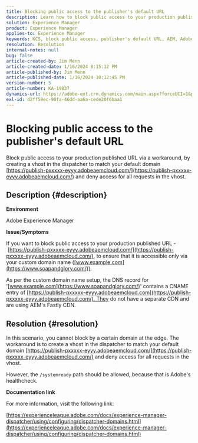 ```yaml
---
title: Blocking public access to the publisher's default URL
description: Learn how to block public access to your production published URL in Adobe Experience Manager.
solution: Experience Manager
product: Experience Manager
applies-to: Experience Manager
keywords: KCS, block public access, publisher's default URL, AEM, Adobe Experience Manager, Troubleshooting, Fastly, CDN, DNS, CNAME
resolution: Resolution
internal-notes: null
bug: false
article-created-by: Jim Menn
article-created-date: 1/16/2024 8:15:12 PM
article-published-by: Jim Menn
article-published-date: 1/16/2024 10:12:45 PM
version-number: 5
article-number: KA-19837
dynamics-url: https://adobe-ent.crm.dynamics.com/main.aspx?forceUCI=1&pagetype=entityrecord&etn=knowledgearticle&id=20ac51f0-abb4-ee11-a569-6045bd006268
exl-id: d2ff59ec-90fa-46dd-aa6a-cede20f6baa1
---
```

# Blocking public access to the publisher's default URL


Block public access to your production published URL via a workaround, by creating a vhost in the dispatcher to match your default domain [https://publish-pxxxxx-eyyy.adobeaemcloud.com/](https://publish-pxxxxx-eyyy.adobeaemcloud.com/) and deny access for all requests in the vhost.

## Description {#description}


<b>Environment</b>

Adobe Experience Manager

<b>Issue/Symptoms</b>

If you want to block public access to your production published URL - [https://publish-pxxxxx-eyyy.adobeaemcloud.com/](https://publish-pxxxxx-eyyy.adobeaemcloud.com/), to ensure that it is accessible only via your custom domain name ([www.example.com](https://www.soapandglory.com/)).

As per the custom domain name setup, the DNS record for '[www.example.com](https://www.soapandglory.com/)' contains a CNAME entry of [https://publish-pxxxxx-eyyy.adobeaemcloud.com](https://publish-pxxxxx-eyyy.adobeaemcloud.com/). They do not have a separate CDN and are using AEM's Fastly CDN.


## Resolution {#resolution}


In this scenario, you cannot block by a certain domain at the edge. The workaround is to create a vhost in the dispatcher to match your default domain [https://publish-pxxxxx-eyyy.adobeaemcloud.com/](https://publish-pxxxxx-eyyy.adobeaemcloud.com/) and deny access for all requests in the vhost.

However, the `/systemready` path should be allowed, because that is Adobe's healthcheck.

<b>Documentation link</b>

For more information, visit the following link:

[https://experienceleague.adobe.com/docs/experience-manager-dispatcher/using/configuring/dispatcher-domains.html](https://experienceleague.adobe.com/docs/experience-manager-dispatcher/using/configuring/dispatcher-domains.html)
